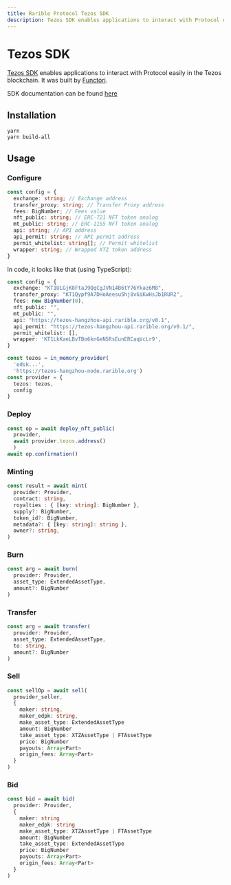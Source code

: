 ```yaml
---
title: Rarible Protocol Tezos SDK
description: Tezos SDK enables applications to interact with Protocol easily in the Tezos blockchain
---
```


# Tezos SDK

[Tezos SDK](https://github.com/rarible/tezos-sdk) enables applications to interact with Protocol easily in the Tezos blockchain. It was built by [Functori](https://www.functori.com/).

SDK documentation can be found [here](https://tezos-paris-hub.gitlab.io/rarible/rarible-backend/)

## Installation

```
yarn
yarn build-all
```

## Usage

### Configure

```ts
const config = {
  exchange: string; // Exchange address
  transfer_proxy: string; // Transfer Proxy address
  fees: BigNumber; // Fees value
  nft_public: string; // ERC-721 NFT token analog 
  mt_public: string; // ERC-1155 NFT token analog 
  api: string; // API address
  api_permit: string; // API permit address
  permit_whitelist: string[]; // Permit whitelist
  wrapper: string; // Wrapped XTZ token address
}
```

In code, it looks like that (using TypeScript):

```ts
const config = {
  exchange: "KT1ULGjK8FtaJ9QqCgJVN14B6tY76Ykaz6M8",
  transfer_proxy: "KT1Qypf9A7DHoAeesu5hj8v6iKwHsJb1RUR2",
  fees: new BigNumber(0),
  nft_public: "",
  mt_public: "",
  api: "https://tezos-hangzhou-api.rarible.org/v0.1",
  api_permit: "https://tezos-hangzhou-api.rarible.org/v0.1/",
  permit_whitelist: [],
  wrapper: 'KT1LkKaeLBvTBo6knGeN5RsEunERCaqVcLr9',
}

const tezos = in_memory_provider(
  'edsk...',
  'https://tezos-hangzhou-node.rarible.org')
const provider = {
  tezos: tezos,
  config
}
```

### Deploy

```ts
const op = await deploy_nft_public(
  provider,
  await provider.tezos.address()
  )
await op.confirmation()
```

### Minting

```ts
const result = await mint(
  provider: Provider,
  contract: string,
  royalties : { [key: string]: BigNumber },
  supply?: BigNumber,
  token_id?: BigNumber,
  metadata?: { [key: string]: string },
  owner?: string,
)
```

### Burn

```ts
const arg = await burn(
  provider: Provider,
  asset_type: ExtendedAssetType,
  amount?: BigNumber
)
```

### Transfer

```ts
const arg = await transfer(
  provider: Provider,
  asset_type: ExtendedAssetType,
  to: string,
  amount?: BigNumber
)
```

### Sell

```ts
const sellOp = await sell(
  provider_seller,
  {
    maker: string,
    maker_edpk: string,
    make_asset_type: ExtendedAssetType
    amount: BigNumber
    take_asset_type: XTZAssetType | FTAssetType
    price: BigNumber
    payouts: Array<Part>
    origin_fees: Array<Part>
  }
)
```

### Bid

```ts
const bid = await bid(
  provider: Provider,
  {
    maker: string
    maker_edpk: string
    make_asset_type: XTZAssetType | FTAssetType
    amount: BigNumber
    take_asset_type: ExtendedAssetType
    price: BigNumber
    payouts: Array<Part>
    origin_fees: Array<Part>
  }
)
```
